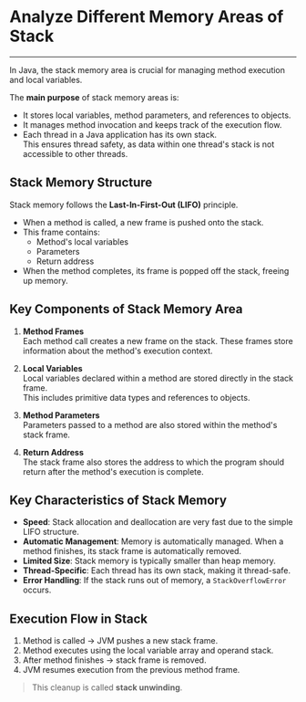 # Analyze Different Memory Areas of Stack

---

In Java, the stack memory area is crucial for managing method execution and local variables.

The **main purpose** of stack memory areas is:
- It stores local variables, method parameters, and references to objects.
- It manages method invocation and keeps track of the execution flow.
- Each thread in a Java application has its own stack.  
  This ensures thread safety, as data within one thread's stack is not accessible to other threads.

## Stack Memory Structure

Stack memory follows the **Last-In-First-Out (LIFO)** principle.

- When a method is called, a new frame is pushed onto the stack.
- This frame contains:
  - Method's local variables
  - Parameters
  - Return address
- When the method completes, its frame is popped off the stack, freeing up memory.

## Key Components of Stack Memory Area

1. **Method Frames**  
   Each method call creates a new frame on the stack. These frames store information about the method's execution context.

2. **Local Variables**  
   Local variables declared within a method are stored directly in the stack frame.  
   This includes primitive data types and references to objects.

3. **Method Parameters**  
   Parameters passed to a method are also stored within the method's stack frame.

4. **Return Address**  
   The stack frame also stores the address to which the program should return after the method's execution is complete.

## Key Characteristics of Stack Memory

- **Speed**: Stack allocation and deallocation are very fast due to the simple LIFO structure.
- **Automatic Management**: Memory is automatically managed. When a method finishes, its stack frame is automatically removed.
- **Limited Size**: Stack memory is typically smaller than heap memory.
- **Thread-Specific**: Each thread has its own stack, making it thread-safe.
- **Error Handling**: If the stack runs out of memory, a `StackOverflowError` occurs.

## Execution Flow in Stack

1. Method is called → JVM pushes a new stack frame.
2. Method executes using the local variable array and operand stack.
3. After method finishes → stack frame is removed.
4. JVM resumes execution from the previous method frame.

> This cleanup is called **stack unwinding**.

